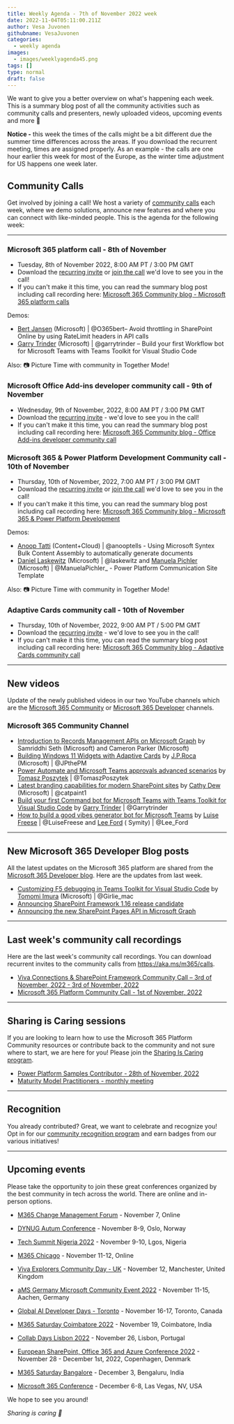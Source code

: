 ```yaml
---
title: Weekly Agenda - 7th of November 2022 week
date: 2022-11-04T05:11:00.211Z
author: Vesa Juvonen
githubname: VesaJuvonen
categories:
  - weekly agenda
images:
  - images/weeklyagenda45.png
tags: []
type: normal
draft: false
---
```


We want to give you a better overview on what's happening each week. This is a summary blog post of all the community activities such as community calls and presenters, newly uploaded videos, upcoming events and more 🚀

**Notice -** this week the times of the calls might be a bit different due the summer time differences across the areas. If you download the recurrent meeting, times are assigned properly. As an example - the calls are one hour earlier this week for most of the Europe, as the winter time adjustment for US happens one week later.

## Community Calls

Get involved by joining a call! We host a variety of [community calls](https://aka.ms/m365/calls) each week, where we demo solutions, announce new features and where you can connect with like-minded people. This is the agenda for the following week:

---

### Microsoft 365 platform call - 8th of November

* Tuesday, 8th of November 2022, 8:00 AM PT / 3:00 PM GMT
* Download the [recurring invite](https://aka.ms/m365-dev-call) or [join the call](https://aka.ms/m365-dev-call-join) we'd love to see you in the call!
* If you can't make it this time, you can read the summary blog post including call recording here: [Microsoft 365 Community blog - Microsoft 365 platform calls](https://pnp.github.io/blog/categories/microsoft-365-platform-call/)

Demos: 

* [Bert Jansen](https://twitter.com/O365bert) (Microsoft) | @O365bert– Avoid throttling in SharePoint Online by using RateLimit headers in API calls
* [Garry Trinder](https://twitter.com/garrytrinder) (Microsoft) | @garrytrinder – Build your first Workflow bot for Microsoft Teams with Teams Toolkit for Visual Studio Code

Also: 📷 Picture Time with community in Together Mode!

### Microsoft Office Add-ins developer community call - 9th of November

* Wednesday, 9th of November, 2022, 8:00 AM PT / 3:00 PM GMT
* Download the [recurring invite](https://aka.ms/officeaddinscommunitycall) - we'd love to see you in the call!
* If you can't make it this time, you can read the summary blog post including call recording here: [Microsoft 365 Community blog - Office Add-ins developer community call](https://pnp.github.io/blog/categories/microsoft-365-and-power-platform-development-community-call/)


### Microsoft 365 & Power Platform Development Community call - 10th of November

* Thursday, 10th of November, 2022, 7:00 AM PT / 3:00 PM GMT
* Download the [recurring invite](https://aka.ms/spdev-sig-call) or [join the call](https://aka.ms/spdev-sig-call-join) we'd love to see you in the call!
* If you can't make it this time, you can read the summary blog post including call recording here: [Microsoft 365 Community blog - Microsoft 365 & Power Platform Development](https://pnp.github.io/blog/categories/microsoft-365-developer-community-call/)

Demos: 

* [Anoop Tatti](http://twitter.com/anooptells) (Content+Cloud) | @anooptells - Using Microsoft Syntex Bulk Content Assembly to automatically generate documents
* [Daniel Laskewitz](https://twitter.com/laskewitz) (Microsoft) | @laskewitz and [Manuela Pichler](https://twitter.com/ManuelaPichler_) (Microsoft) | @ManuelaPichler_ - Power Platform Communication Site Template

Also: 📷 Picture Time with community in Together Mode!

### Adaptive Cards community call - 10th of November

* Thursday, 10th of November, 2022, 9:00 AM PT / 5:00 PM GMT
* Download the [recurring invite](https://aka.ms/adaptivecardscommunitycall) - we'd love to see you in the call!
* If you can't make it this time, you can read the summary blog post including call recording here: [Microsoft 365 Community blog - Adaptive Cards community call](https://pnp.github.io/blog/categories/adaptive-cards-community-call/)

---

## New videos

Update of the newly published videos in our two YouTube channels which are the [Microsoft 365 Community](https://www.youtube.com/channel/UC_mKdhw-V6CeCM7gTo_Iy7w) or [Microsoft 365 Developer](https://www.youtube.com/channel/UCV_6HOhwxYLXAGd-JOqKPoQ) channels.

### Microsoft 365 Community Channel

* [Introduction to Records Management APIs on Microsoft Graph](https://www.youtube.com/watch?v=YpQVlpzvJw4) by Samriddhi Seth (Microsoft) and Cameron Parker (Microsoft) 
* [Building Windows 11 Widgets with Adaptive Cards](https://www.youtube.com/watch?v=7ZB_3TeC-_s) by [J.P.Roca](http://twitter.com/jpthepm) (Microsoft) | @JPthePM
* [Power Automate and Microsoft Teams approvals advanced scenarios](https://www.youtube.com/watch?v=bFEqxMRnSVo) by [Tomasz Poszytek](https://twitter.com/TomaszPoszytek) | @TomaszPoszytek
* [Latest branding capabilities for modern SharePoint sites](https://www.youtube.com/watch?v=4YImHhGmJJ4) by [Cathy Dew](https://twitter.com/catpaint1) (Microsoft) | @catpaint1
* [Build your first Command bot for Microsoft Teams with Teams Toolkit for Visual Studio Code](https://www.youtube.com/watch?v=3skgtkJ1McQ) by [Garry Trinder](https://twitter.com/garrytrinder) | @Garrytrinder
* [How to build a good vibes generator bot for Microsoft Teams](https://www.youtube.com/watch?v=ex76o2E_WfI) by [Luise Freese](https://twitter.com/LuiseFreese) | @LuiseFreese and [Lee Ford](https://twitter.com/lee_ford) ( Symity) | @Lee\_Ford

---

## New Microsoft 365 Developer Blog posts

All the latest updates on the Microsoft 365 platform are shared from the [Microsoft 365 Developer blog](https://devblogs.microsoft.com/microsoft365dev/). Here are the updates from last week.

* [Customizing F5 debugging in Teams Toolkit for Visual Studio Code](https://devblogs.microsoft.com/microsoft365dev/customizing-f5-debugging-in-teams-toolkit-for-visual-studio-code/) by [Tomomi Imura](https://twitter.com/girlie_mac) (Microsoft) | @Girlie\_mac
* [Announcing SharePoint Framework 1.16 release candidate](https://devblogs.microsoft.com/microsoft365dev/updated-preview-of-the-sharepoint-framework-1-16/)
* [Announcing the new SharePoint Pages API in Microsoft Graph](https://devblogs.microsoft.com/microsoft365dev/announcing-the-new-sharepoint-pages-api-in-microsoft-graph/)

---

## Last week's community call recordings

Here are the last week's community call recordings. You can download recurrent invites to the community calls from https://aka.ms/m365/calls.

* [Viva Connections & SharePoint Framework Community Call – 3rd of November, 2022 - 3rd of November, 2022](https://pnp.github.io/blog/microsoft-viva-and-spfx-community-call/2022-11-03/)
* [Microsoft 365 Platform Community Call - 1st of November, 2022](https://pnp.github.io/blog/microsoft-365-platform-community-call/2022-11-01/)

---

## Sharing is Caring sessions

If you are looking to learn how to use the Microsoft 365 Platform Community resources or contribute back to the community and not sure where to start, we are here for you! Please join the [Sharing Is Caring program](https://pnp.github.io/sharing-is-caring/).

* [Power Platform Samples Contributor - 28th of November, 2022](https://forms.office.com/pages/responsepage.aspx?id=KtIy2vgLW0SOgZbwvQuRaXDXyCl9DkBHq4A2OG7uLpdUN0hMNTRPWVVWTkhFTk9QQzhFSTRIS1JLSC4u)
* [Maturity Model Practitioners - monthly meeting](https://aka.ms/mm4m365/invite)

---

## Recognition

You already contributed? Great, we want to celebrate and recognize you! Opt in for our [community recognition program](https://pnp.github.io/recognitionprogram/) and earn badges from our various initiatives! 

---

## Upcoming events

Please take the opportunity to join these great conferences organized by the best community in tech across the world. There are online and in-person options.

* [M365 Change Management Forum](https://www.communitydays.org/event/2022-11-07/m365-change-management-forum#Home) - November 7, Online
* [DYNUG Autum Conference](https://dynug.no/arrangementer/dynug-hostkonferanse-2/) - November 8-9, Oslo, Norway
* [Tech Summit Nigeria 2022](https://www.techsummitnigeria.com/) - November 9-10, Lgos, Nigeria
* [M365 Chicago](https://m365chicago.com/) - November 11-12, Online
* [Viva Explorers Community Day - UK](https://www.vivaexplorers.com/) - November 12, Manchester, United Kingdom
* [aMS Germany Microsoft Community Event 2022](https://www.bechtle.com/de-en/about-bechtle/events/amsgermany) - November 11-15, Aachen, Germany
* [Global AI Developer Days - Toronto](https://globalai.community/) - November 16-17, Toronto, Canada
* [M365 Saturday Coimbatore 2022](https://athen.tech/M365-Saturday-Coimbatore-2022/) - November 19, Coimbatore, India
* [Collab Days Lisbon 2022](https://www.collabdays.org/2022-lisbon/) - November 26, Lisbon, Portugal
* [​​​​​​​European SharePoint, Office 365 and Azure Conference 2022](https://www.sharepointeurope.com/) - November 28 - December 1st, 2022, Copenhagen, Denmark

* [M365 Saturday Bangalore](https://www.communitydays.org/event/2022-12-03/m365-saturday-bangalore-2022) - December 3, Bengaluru, India
* [Microsoft 365 Conference](https://m365conf.com/#!/) - December 6-8, Las Vegas, NV, USA

We hope to see you around!

_Sharing is caring 🧡_
